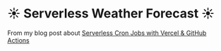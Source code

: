 # ☀️ Serverless Weather Forecast ☀️

From my blog post about [Serverless Cron Jobs with Vercel & GitHub Actions](https://jessesibley.com/serverless-cron-jobs)
